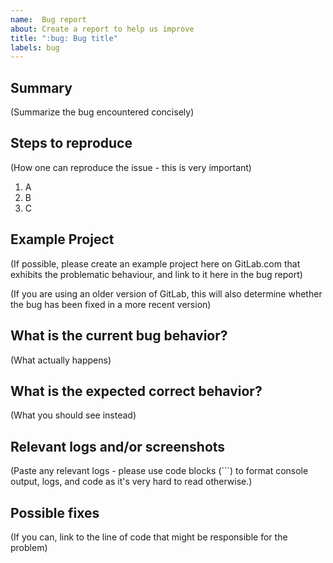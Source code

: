 ```yaml
---
name:  Bug report
about: Create a report to help us improve
title: ":bug: Bug title"
labels: bug
---
```


## Summary

(Summarize the bug encountered concisely)


## Steps to reproduce

(How one can reproduce the issue - this is very important)

1. A
2. B
3. C

## Example Project

(If possible, please create an example project here on GitLab.com that exhibits the problematic behaviour, and link to it here in the bug report)

(If you are using an older version of GitLab, this will also determine whether the bug has been fixed in a more recent version)


## What is the current bug behavior?

(What actually happens)


## What is the expected correct behavior?

(What you should see instead)


## Relevant logs and/or screenshots

(Paste any relevant logs - please use code blocks (```) to format console output,
logs, and code as it's very hard to read otherwise.)


## Possible fixes

(If you can, link to the line of code that might be responsible for the problem)
